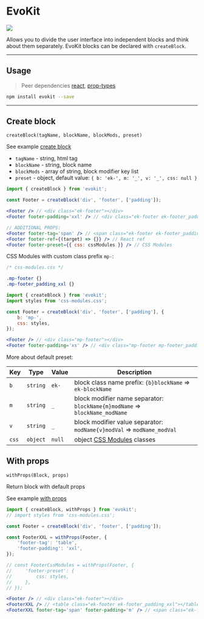 [css-modules]: //github.com/css-modules/css-modules
[react]: //www.npmjs.com/package/react
[prop-types]: //www.npmjs.com/package/prop-types

[create-block]: /docs/base/create-block.md
[with-props]: /docs/base/with-props.md

# EvoKit

[![](https://img.shields.io/npm/v/evokit.svg?style=flat-square&colorB=blue)](https://www.npmjs.com/package/evokit)

Allows you to divide the user interface into independent blocks and think about them separately. EvoKit blocks can be declared with `createBlock`.

---

## Usage

> Peer dependencies [react], [prop-types]

```bash
npm install evokit --save
```

---

## Create block

`createBlock(tagName, blockName, blockMods, preset)`

See example [create block][create-block]

- `tagName` - string, html tag
- `blockName` - string, block name
- `blockMods` - array of string, block modifier key list
- `preset` - object, default value: `{ b: 'ek-', m: '_', v: '_', css: null }`

```jsx
import { createBlock } from 'evokit';

const Footer = createBlock('div', 'footer', ['padding']);

<Footer /> // <div class="ek-footer"></div>
<Footer footer-padding='xxl' /> // <div class="ek-footer ek-footer_padding_xxl"></div>

// ADDITIONAL PROPS:
<Footer footer-tag='span' /> // <span class="ek-footer ek-footer_padding_xxl"></span>
<Footer footer-ref={(target) => {}} /> // React ref
<Footer footer-preset={{ css: cssModules }} /> // CSS Modules
```

CSS Modules with custom class prefix `mp-`:

```css
/* css-modules.css */

.mp-footer {}
.mp-footer_padding_xxl {}
```

```jsx
import { createBlock } from 'evokit';
import styles from 'css-modules.css';

const Footer = createBlock('div', 'footer', ['padding'], {
    b: 'mp-',
    css: styles,
});

<Footer /> // <div class="mp-footer"></div>
<Footer footer-padding='xs' /> // <div class="mp-footer mp-footer_padding_xs"></div>
```

More about default preset:

| Key   | Type     | Value | Description |
|-------|----------|---|-------------|
| `b`   | `string` | `ek-`  | block class name prefix: `{b}blockName` => `ek-blockName` |
| `m`   | `string` | `_`    | block modifier name separator: `blockName{m}modName` => `blockName_modName` |
| `v`   | `string` | `_`    | block modifier value separator: `modName{v}modVal` => `modName_modVal` |
| `css` | `object` | `null` | object [CSS Modules][css-modules] classes |

## With props

`withProps(Block, props)`

Return block with default props

See example [with props][with-props]

```jsx
import { createBlock, withProps } from 'evokit';
// import styles from 'css-modules.css';

const Footer = createBlock('div', 'footer', ['padding']);

const FooterXXL = withProps(Footer, {
    'footer-tag': 'table',
    'footer-padding': 'xxl',
});

// const FooterCssModules = withProps(Footer, {
//     'footer-preset': {
//         css: styles,
//     },
// });

<Footer /> // <div class="ek-footer"></div>
<FooterXXL /> // <table class="ek-footer ek-footer_padding_xxl"></table>
<FooterXXL footer-tag='span' footer-padding='m' /> // <span class="ek-footer ek-footer_padding_m"></span>
```
